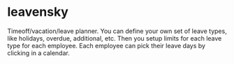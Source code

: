 # leavensky

Timeoff/vacation/leave planner. You can define your own set of leave types,
like holidays, overdue, additional, etc. Then you setup limits for each leave type
for each employee. Each employee can pick their leave days by clicking in a
calendar. 
